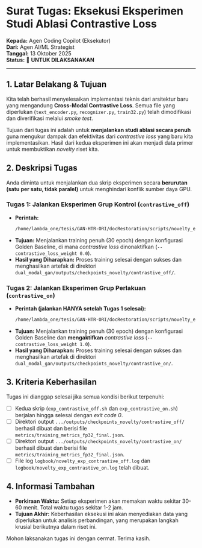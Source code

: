 # Surat Tugas: Eksekusi Eksperimen Studi Ablasi Contrastive Loss

**Kepada:** Agen Coding Copilot (Eksekutor)  
**Dari:** Agen AI/ML Strategist  
**Tanggal:** 13 Oktober 2025  
**Status:** 🔴 **UNTUK DILAKSANAKAN**

---

## 1. Latar Belakang & Tujuan

Kita telah berhasil menyelesaikan implementasi teknis dari arsitektur baru yang mengandung **Cross-Modal Contrastive Loss**. Semua file yang diperlukan (`text_encoder.py`, `recognizer.py`, `train32.py`) telah dimodifikasi dan diverifikasi melalui *smoke test*.

Tujuan dari tugas ini adalah untuk **menjalankan studi ablasi secara penuh** guna mengukur dampak dan efektivitas dari *contrastive loss* yang baru kita implementasikan. Hasil dari kedua eksperimen ini akan menjadi data primer untuk membuktikan *novelty* riset kita.

## 2. Deskripsi Tugas

Anda diminta untuk menjalankan dua skrip eksperimen secara **berurutan (satu per satu, tidak paralel)** untuk menghindari konflik sumber daya GPU.

### **Tugas 1: Jalankan Eksperimen Grup Kontrol (`contrastive_off`)**

- **Perintah:**
  ```bash
  /home/lambda_one/tesis/GAN-HTR-ORI/docRestoration/scripts/novelty_experiments/exp_contrastive_off.sh
  ```
- **Tujuan:** Menjalankan training penuh (30 epoch) dengan konfigurasi Golden Baseline, di mana *contrastive loss* dinonaktifkan (`--contrastive_loss_weight 0.0`).
- **Hasil yang Diharapkan:** Proses training selesai dengan sukses dan menghasilkan artefak di direktori `dual_modal_gan/outputs/checkpoints_novelty/contrastive_off/`.

### **Tugas 2: Jalankan Eksperimen Grup Perlakuan (`contrastive_on`)**

- **Perintah (jalankan HANYA setelah Tugas 1 selesai):**
  ```bash
  /home/lambda_one/tesis/GAN-HTR-ORI/docRestoration/scripts/novelty_experiments/exp_contrastive_on.sh
  ```
- **Tujuan:** Menjalankan training penuh (30 epoch) dengan konfigurasi Golden Baseline dan **mengaktifkan** *contrastive loss* (`--contrastive_loss_weight 1.0`).
- **Hasil yang Diharapkan:** Proses training selesai dengan sukses dan menghasilkan artefak di direktori `dual_modal_gan/outputs/checkpoints_novelty/contrastive_on/`.

## 3. Kriteria Keberhasilan

Tugas ini dianggap selesai jika semua kondisi berikut terpenuhi:

- [ ] Kedua skrip (`exp_contrastive_off.sh` dan `exp_contrastive_on.sh`) berjalan hingga selesai dengan *exit code 0*.
- [ ] Direktori output `.../outputs/checkpoints_novelty/contrastive_off/` berhasil dibuat dan berisi file `metrics/training_metrics_fp32_final.json`.
- [ ] Direktori output `.../outputs/checkpoints_novelty/contrastive_on/` berhasil dibuat dan berisi file `metrics/training_metrics_fp32_final.json`.
- [ ] File log `logbook/novelty_exp_contrastive_off.log` dan `logbook/novelty_exp_contrastive_on.log` telah dibuat.

## 4. Informasi Tambahan

- **Perkiraan Waktu:** Setiap eksperimen akan memakan waktu sekitar 30-60 menit. Total waktu tugas sekitar 1-2 jam.
- **Tujuan Akhir:** Keberhasilan eksekusi ini akan menyediakan data yang diperlukan untuk analisis perbandingan, yang merupakan langkah krusial berikutnya dalam riset ini.

Mohon laksanakan tugas ini dengan cermat. Terima kasih.
